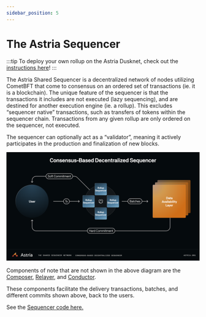 ```yaml
---
sidebar_position: 5
---
```


# The Astria Sequencer

:::tip
To deploy your own rollup on the Astria Dusknet, check out the
[instructions here](/docs/local-rollup/introduction/)!
:::

The Astria Shared Sequencer is a decentralized network of nodes utilizing CometBFT that come to consensus on an ordered set of transactions (ie. it is a blockchain). The unique feature of the sequencer is that the transactions it includes are not executed (lazy sequencing), and are destined for another execution engine (ie. a rollup). This excludes “sequencer native” transactions, such as transfers of tokens within the sequencer chain. Transactions from any given rollup are only ordered on the sequencer, not executed.

The sequencer can optionally act as a “validator”, meaning it actively
participates in the production and finalization of new blocks.

![Astria Shared Sequencer](../assets/shared-sequencer-overview.png)

Components of note that are not shown in the above diagram are the [Composer](/docs/overview/architecture/4-composer.md),
[Relayer](/docs/overview/architecture/6-relayer.md), and [Conductor](/docs/overview/architecture/7-conductor.md). 

These components facilitate the delivery transactions,
batches, and different commits shown above, back to the users.

See the [Sequencer code here.](https://github.com/astriaorg/astria/tree/main/crates/astria-sequencer)

